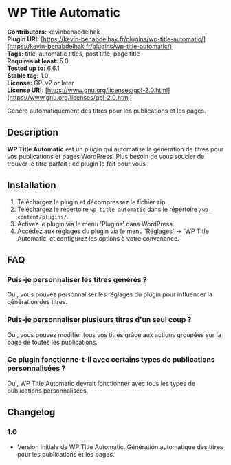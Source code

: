 # WP Title Automatic

**Contributors:** kevinbenabdelhak  
**Plugin URI:** [https://kevin-benabdelhak.fr/plugins/wp-title-automatic/](https://kevin-benabdelhak.fr/plugins/wp-title-automatic/)  
**Tags:** title, automatic titles, post title, page title  
**Requires at least:** 5.0  
**Tested up to:** 6.6.1  
**Stable tag:** 1.0  
**License:** GPLv2 or later  
**License URI:** [https://www.gnu.org/licenses/gpl-2.0.html](https://www.gnu.org/licenses/gpl-2.0.html)  

Génère automatiquement des titres pour les publications et les pages.

## Description

**WP Title Automatic** est un plugin qui automatise la génération de titres pour vos publications et pages WordPress. Plus besoin de vous soucier de trouver le titre parfait : ce plugin le fait pour vous !

## Installation

1. Téléchargez le plugin et décompressez le fichier zip.
2. Téléchargez le répertoire `wp-title-automatic` dans le répertoire `/wp-content/plugins/`.
3. Activez le plugin via le menu 'Plugins' dans WordPress.
4. Accédez aux réglages du plugin via le menu 'Réglages' -> 'WP Title Automatic' et configurez les options à votre convenance.

## FAQ

### Puis-je personnaliser les titres générés ?
Oui, vous pouvez personnaliser les réglages du plugin pour influencer la génération des titres.

### Puis-je personnaliser plusieurs titres d'un seul coup ?
Oui, vous pouvez modifier tous vos titres grâce aux actions groupées sur la page de toutes les publications.

### Ce plugin fonctionne-t-il avec certains types de publications personnalisées ?
Oui, WP Title Automatic devrait fonctionner avec tous les types de publications personnalisées.


## Changelog

### 1.0
* Version initiale de WP Title Automatic. Génération automatique des titres pour les publications et les pages.
